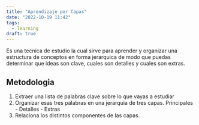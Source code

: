 ```yaml
---
title: "Aprendizaje por Capas"
date: "2022-10-19 11:42"
tags: 
  - learning
draft: true
---
```

Es una tecnica de estudio la cual sirve para aprender y organizar una estructura de conceptos en forma jerarquica de modo que puedas determinar que ideas son clave, cuales son detalles y cuales son extras.

## Metodologia
1. Extraer una lista de palabras clave sobre lo que vayas a estudiar
2. Organizar esas tres palabras en una jerarquia de tres capas. Principales - Detalles - Extras
3. Relaciona los distintos componentes de las capas.
